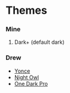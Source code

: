 # Themes

### Mine

1. Dark+ (default dark)

### Drew

- [Yonce](https://marketplace.visualstudio.com/items?itemName=minamarkham.yonce-theme)
- [Night Owl](https://marketplace.visualstudio.com/items?itemName=sdras.night-owl)
- [One Dark Pro](https://marketplace.visualstudio.com/items?itemName=zhuangtongfa.Material-theme)
